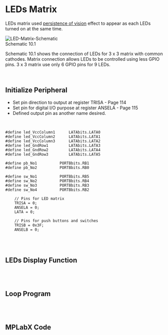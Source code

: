 # LEDs Matrix
LEDs matrix used [persistence of vision](https://en.wikipedia.org/wiki/Persistence_of_vision) effect to appear as each LEDs turned on at the same time.
<br/>

![LED-Matrix-Schematic](https://github.com/user-attachments/assets/e9a5025c-eb2d-4959-af3a-1a166a27fa6a)
<br/>
Schematic 10.1

Schematic 10.1 shows the connection of LEDs for 3 x 3 matrix with common cathodes. Matrix connection allows LEDs to be controlled using less GPIO pins. 3 x 3 matrix use only 6 GPIO pins for 9 LEDs.
<br/>

<br/>

## Initialize Peripheral

* Set pin direction to output at register TRISA - Page 114
* Set pin for digital I/O purpose at register ANSELA - Page 115
* Defined output pin as another name desired.
<br/>

```
#define led_VccColumn1      LATAbits.LATA0
#define led_VccColumn2      LATAbits.LATA1
#define led_VccColumn3      LATAbits.LATA2
#define led_GndRow1         LATAbits.LATA3
#define led_GndRow2         LATAbits.LATA4
#define led_GndRow3         LATAbits.LATA5
    
#define pb_No1          PORTBbits.RB1
#define pb_No2          PORTBbits.RB0
    
#define sw_No1          PORTBbits.RB5
#define sw_No2          PORTBbits.RB4
#define sw_No3          PORTBbits.RB3
#define sw_No4          PORTBbits.RB2
```

```
    // Pins for LED matrix
    TRISA = 0;
    ANSELA = 0;
    LATA = 0;
    
    // Pins for push buttons and switches
    TRISB = 0x3F;
    ANSELB = 0;
```
<br/>

<br/>

## LEDs Display Function

<br/>

<br/>

## Loop Program

<br/>

<br/>

## MPLabX Code

<br/>

<br/>

